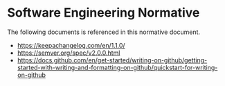 # Software Engineering Normative

The following documents is referenced in this normative document.

-   <https://keepachangelog.com/en/1.1.0/>
-   <https://semver.org/spec/v2.0.0.html>
-   <https://docs.github.com/en/get-started/writing-on-github/getting-started-with-writing-and-formatting-on-github/quickstart-for-writing-on-github>
